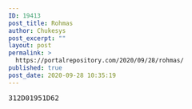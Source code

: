 ```yaml
---
ID: 19413
post_title: Rohmas
author: Chukesys
post_excerpt: ""
layout: post
permalink: >
  https://portalrepository.com/2020/09/28/rohmas/
published: true
post_date: 2020-09-28 10:35:19
---
```

<pre>312D01951D62</pre>